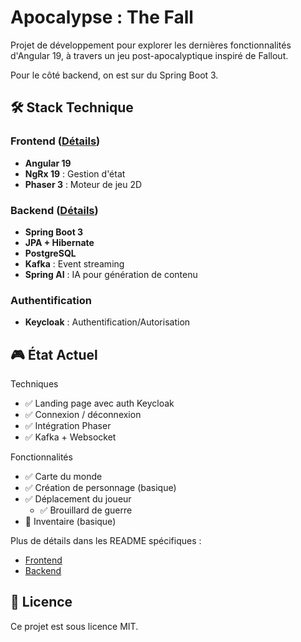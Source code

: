 # Apocalypse : The Fall

Projet de développement pour explorer les dernières fonctionnalités d'Angular 19, à travers un jeu post-apocalyptique
inspiré de Fallout.

Pour le côté backend, on est sur du Spring Boot 3.

## 🛠 Stack Technique

### Frontend ([Détails](frontend/README.md))

- **Angular 19**
- **NgRx 19** : Gestion d'état
- **Phaser 3** : Moteur de jeu 2D

### Backend ([Détails](backend/README.md))

- **Spring Boot 3**
- **JPA + Hibernate**
- **PostgreSQL**
- **Kafka** : Event streaming
- **Spring AI** : IA pour génération de contenu

### Authentification

- **Keycloak** : Authentification/Autorisation

## 🎮 État Actuel

Techniques

- ✅ Landing page avec auth Keycloak
- ✅ Connexion / déconnexion
- ✅ Intégration Phaser
- ✅ Kafka + Websocket

Fonctionnalités

- ✅ Carte du monde
- ✅ Création de personnage (basique)
- ✅ Déplacement du joueur
    - ✅ Brouillard de guerre
- 🚧 Inventaire (basique)

Plus de détails dans les README spécifiques :

- [Frontend](frontend/README.md)
- [Backend](backend/README.md)

## 📄 Licence

Ce projet est sous licence MIT. 
